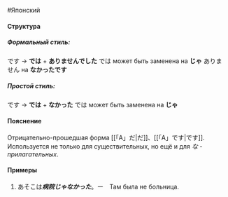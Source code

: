 #Японский 
#### Структура
##### Формальный стиль:
です -> **では** + **ありませんでした**
	では может быть заменена на **じゃ**
	ありません на **なかったです**
##### Простой стиль:
です -> **では** + **なかった**
	では может быть заменена на **じゃ**
#### Пояснение
Отрицательно-прошедшая форма [[「A」だ|だ]]、[[「A」です|です]]. Используется не только для существительных, но ещё и для *な - прилагательных*.
#### Примеры
1. あそこは***病院じゃなかった***。ー　Там была не больница.